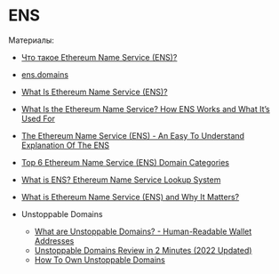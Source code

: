 # ENS

Материалы:

* [Что такое Ethereum Name Service (ENS)?](https://forklog.com/cryptorium/chto-takoe-ethereum-name-service-ens)
* [ens.domains](https://ens.domains/)
* [What Is Ethereum Name Service (ENS)?](https://academy.binance.com/en/articles/what-is-ethereum-name-service-ens)
* [What Is the Ethereum Name Service? How ENS Works and What It’s Used For](https://www.coindesk.com/learn/what-is-the-ethereum-name-service-how-ens-works-and-what-its-used-for/)
* [The Ethereum Name Service (ENS) - An Easy To Understand Explanation Of The ENS](https://www.youtube.com/watch?v=uHUsGOyWc94)
* [Top 6 Ethereum Name Service (ENS) Domain Categories](https://www.youtube.com/watch?v=5YBkujGj-DI)
* [What is ENS? Ethereum Name Service Lookup System](https://www.youtube.com/watch?v=P8RlPsjGaR8)
* [What is Ethereum Name Service (ENS) and Why It Matters?](https://www.youtube.com/watch?v=wDPy-SIwHOU)

* Unstoppable Domains
  - [What are Unstoppable Domains? - Human-Readable Wallet Addresses](https://www.youtube.com/watch?v=O-RO4tWA0Rs)
  - [Unstoppable Domains Review in 2 Minutes (2022 Updated)](https://www.youtube.com/watch?v=HVdNSvRhRys)
  - [How To Own Unstoppable Domains](https://www.youtube.com/watch?v=4NfUfq2u1KE)
